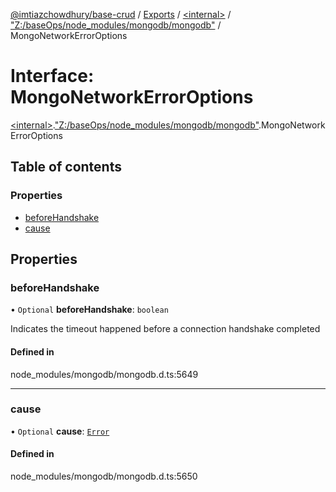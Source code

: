 [@imtiazchowdhury/base-crud](../README.md) / [Exports](../modules.md) / [\<internal\>](../modules/internal_.md) / ["Z:/baseOps/node\_modules/mongodb/mongodb"](../modules/internal_._Z__baseOps_node_modules_mongodb_mongodb_.md) / MongoNetworkErrorOptions

# Interface: MongoNetworkErrorOptions

[\<internal\>](../modules/internal_.md).["Z:/baseOps/node\_modules/mongodb/mongodb"](../modules/internal_._Z__baseOps_node_modules_mongodb_mongodb_.md).MongoNetworkErrorOptions

## Table of contents

### Properties

- [beforeHandshake](internal_._Z__baseOps_node_modules_mongodb_mongodb_.MongoNetworkErrorOptions.md#beforehandshake)
- [cause](internal_._Z__baseOps_node_modules_mongodb_mongodb_.MongoNetworkErrorOptions.md#cause)

## Properties

### beforeHandshake

• `Optional` **beforeHandshake**: `boolean`

Indicates the timeout happened before a connection handshake completed

#### Defined in

node_modules/mongodb/mongodb.d.ts:5649

___

### cause

• `Optional` **cause**: [`Error`](internal_.Error.md)

#### Defined in

node_modules/mongodb/mongodb.d.ts:5650
